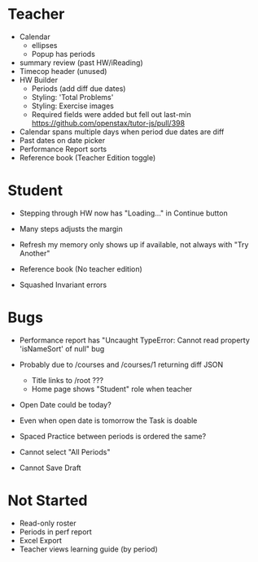 # Teacher

- Calendar
  - ellipses
  - Popup has periods
- summary review (past HW/iReading)
- Timecop header (unused)
- HW Builder
  - Periods (add diff due dates)
  - Styling: 'Total Problems'
  - Styling: Exercise images
  - Required fields were added but fell out last-min https://github.com/openstax/tutor-js/pull/398
- Calendar spans multiple days when period due dates are diff
- Past dates on date picker
- Performance Report sorts
- Reference book (Teacher Edition toggle)


# Student

- Stepping through HW now has "Loading..." in Continue button
- Many steps adjusts the margin
- Refresh my memory only shows up if available, not always with "Try Another"
- Reference book (No teacher edition)

- Squashed Invariant errors


# Bugs

- Performance report has "Uncaught TypeError: Cannot read property 'isNameSort' of null" bug
- Probably due to /courses and /courses/1 returning diff JSON
  - Title links to /root ???
  - Home page shows "Student" role when teacher
- Open Date could be today?
- Even when open date is tomorrow the Task is doable
- Spaced Practice between periods is ordered the same?

- Cannot select "All Periods"
- Cannot Save Draft


# Not Started

- Read-only roster
- Periods in perf report
- Excel Export 
- Teacher views learning guide (by period)
